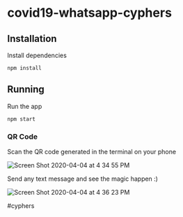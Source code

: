 # covid19-whatsapp-cyphers

## Installation

Install dependencies
```
npm install
```

## Running

Run the app 
```
npm start
```

### QR Code

Scan the QR code generated in the terminal on your phone

![Screen Shot 2020-04-04 at 4 34 55 PM](https://user-images.githubusercontent.com/6583751/78463504-531e0300-7692-11ea-9f93-e23be408fd77.png)

Send any text message and see the magic happen :) 

![Screen Shot 2020-04-04 at 4 36 23 PM](https://user-images.githubusercontent.com/6583751/78463522-7052d180-7692-11ea-8ee2-ea766963d2b2.png)

#cyphers
